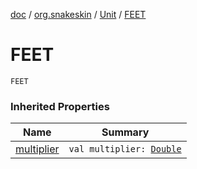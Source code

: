 [doc](../../index.md) / [org.snakeskin](../index.md) / [Unit](index.md) / [FEET](./-f-e-e-t.md)

# FEET

`FEET`

### Inherited Properties

| Name | Summary |
|---|---|
| [multiplier](multiplier.md) | `val multiplier: `[`Double`](https://kotlinlang.org/api/latest/jvm/stdlib/kotlin/-double/index.html) |

